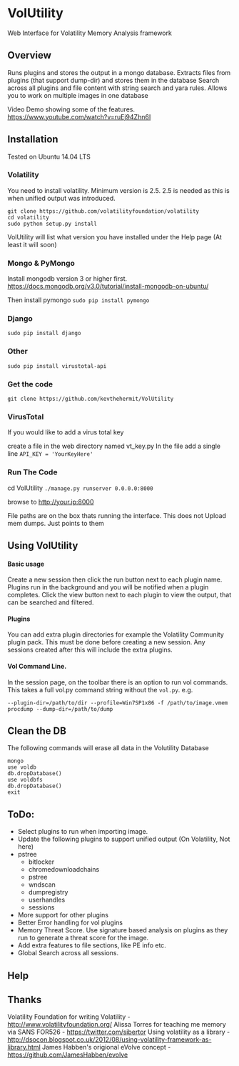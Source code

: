 # VolUtility
Web Interface for Volatility Memory Analysis framework


## Overview
Runs plugins and stores the output in a mongo database. 
Extracts files from plugins (that support dump-dir) and stores them in the database
Search across all plugins and file content with string search and yara rules.
Allows you to work on multiple images in one database

Video Demo showing some of the features.
https://www.youtube.com/watch?v=ruEj94Zhn6I

## Installation
Tested on Ubuntu 14.04 LTS

### Volatility
You need to install volatility. Minimum version is 2.5.
2.5 is needed as this is when unified output was introduced.

```
git clone https://github.com/volatilityfoundation/volatility
cd volatility
sudo python setup.py install
```

VolUtility will list what version you have installed under the Help page (At least it will soon)

### Mongo & PyMongo
Install mongodb version 3 or higher first. 
https://docs.mongodb.org/v3.0/tutorial/install-mongodb-on-ubuntu/

Then install pymongo
```sudo pip install pymongo```

### Django
```sudo pip install django```

### Other
```sudo pip install virustotal-api```

### Get the code

```git clone https://github.com/kevthehermit/VolUtility```

### VirusTotal
If you would like to add a virus total key

create a file in the web directory named vt_key.py
In the file add a single line
```API_KEY = 'YourKeyHere'```


### Run The Code
cd VolUtility
```./manage.py runserver 0.0.0.0:8000```

browse to http://your.ip:8000

File paths are on the box thats running the interface. This does not Upload mem dumps. Just points to them

## Using VolUtility

#### Basic usage
Create a new session then click the run button next to each plugin name. Plugins run in the background and you will be notified when a plugin completes. 
Click the view button next to each plugin to view the output, that can be searched and filtered. 

#### Plugins
You can add extra plugin directories for example the Volatility Community plugin pack. 
This must be done before creating a new session. Any sessions created after this will include the extra plugins. 

#### Vol Command Line.
In the session page, on the toolbar there is an option to run vol commands. This takes a full vol.py command string without the ```vol.py```. 
e.g.

```--plugin-dir=/path/to/dir --profile=Win7SP1x86 -f /path/to/image.vmem procdump --dump-dir=/path/to/dump```

## Clean the DB
The following commands will erase all data in the Volutility Database
```
mongo
use voldb
db.dropDatabase()
use voldbfs
db.dropDatabase()
exit
```

## ToDo:

  - Select plugins to run when importing image. 
  - Update the following plugins to support unified output (On Volatility, Not here)
  - pstree
    - bitlocker
    - chromedownloadchains 
    - pstree
    - wndscan 
    - dumpregistry 
    - userhandles 
    - sessions
  - More support for other plugins  
  - Better Error handling for vol plugins
  - Memory Threat Score. Use signature based analysis on plugins as they run to generate a threat score for the image. 
  - Add extra features to file sections, like PE info etc.
  - Global Search across all sessions.
  
  
## Help

## Thanks
Volatility Foundation for writing Volatility - http://www.volatilityfoundation.org/
Alissa Torres for teaching me memory via SANS FOR526 - https://twitter.com/sibertor
Using volatility as a library - http://dsocon.blogspot.co.uk/2012/08/using-volatility-framework-as-library.html
James Habben's origional eVolve concept - https://github.com/JamesHabben/evolve
